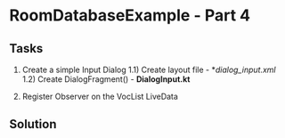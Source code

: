 # RoomDatabaseExample - Part 4

## Tasks
1) Create a simple Input Dialog
    1.1) Create layout file - **dialog_input.xml*
    1.2) Create DialogFragment() - **DialogInput.kt**

2) Register Observer on the VocList LiveData

## Solution
